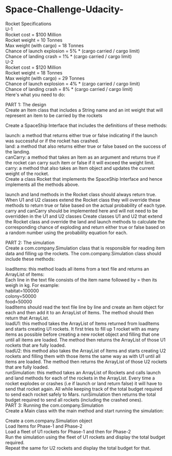 # Space-Challenge-Udacity-
Rocket Specifications  
U-1  
Rocket cost = $100 Million  
Rocket weight = 10 Tonnes  
Max weight (with cargo) = 18 Tonnes  
Chance of launch explosion = 5% * (cargo carried / cargo limit)  
Chance of landing crash = 1% * (cargo carried / cargo limit)  
U-2  
Rocket cost = $120 Million  
Rocket weight = 18 Tonnes  
Max weight (with cargo) = 29 Tonnes  
Chance of launch explosion = 4% * (cargo carried / cargo limit)  
Chance of landing crash = 8% * (cargo carried / cargo limit)  
Here's what you need to do:  

PART 1: The design  
Create an Item class that includes a String name and an int weight that will represent an item to be carried by the rockets  

Create a SpaceShip Interface that includes the definitions of these methods:  

launch: a method that returns either true or false indicating if the launch was successful or if the rocket has crashed.  
land: a method that also returns either true or false based on the success of the landing.  
canCarry: a method that takes an Item as an argument and returns true if the rocket can carry such item or false if it will exceed the weight limit.  
carry: a method that also takes an Item object and updates the current weight of the rocket.  
Create a class Rocket that implements the SpaceShip Interface and hence implements all the methods above.  

launch and land methods in the Rocket class should always return true. When U1 and U2 classes extend the Rocket class they will override these methods to return true or false based on the actual probability of each type.  
carry and canCarry should be implemented here and will not need to be overridden in the U1 and U2 classes
Create classes U1 and U2 that extend the Rocket class and override the land and launch methods to calculate the corresponding chance of exploding and return either true or false based on a random number using the probability equation for each.  

PART 2: The simulation  
Create a com.company.Simulation class that is responsible for reading item data and filling up the rockets. The com.company.Simulation class should include these methods:  

loadItems: this method loads all items from a text file and returns an ArrayList of Items:  
Each line in the text file consists of the item name followed by = then its weigh in kg. For example:  
habitat=100000  
colony=50000  
food=50000  
loadItems should read the text file line by line and create an Item object for each and then add it to an ArrayList of Items. The method should then return that ArrayList.  
loadU1: this method takes the ArrayList of Items returned from loadItems and starts creating U1 rockets. It first tries to fill up 1 rocket with as many items as possible before creating a new rocket object and filling that one until all items are loaded. The method then returns the ArrayList of those U1 rockets that are fully loaded.  
loadU2: this method also takes the ArrayList of Items and starts creating U2 rockets and filling them with those items the same way as with U1 until all items are loaded. The method then returns the ArrayList of those U2 rockets that are fully loaded.  
runSimulation: this method takes an ArrayList of Rockets and calls launch and land methods for each of the rockets in the ArrayList.   Every time a rocket explodes or crashes (i.e if launch or land return false) it will have to send that rocket again. All while keeping track of the total budget required to send each rocket safely to Mars. runSimulation then returns the total budget required to send all rockets (including the crashed ones).  
PART 3: Running the com.company.Simulation  
Create a Main class with the main method and start running the simulation:  

Create a com.company.Simulation object  
Load Items for Phase-1 and Phase-2  
Load a fleet of U1 rockets for Phase-1 and then for Phase-2  
Run the simulation using the fleet of U1 rockets and display the total budget required.  
Repeat the same for U2 rockets and display the total budget for that.  

